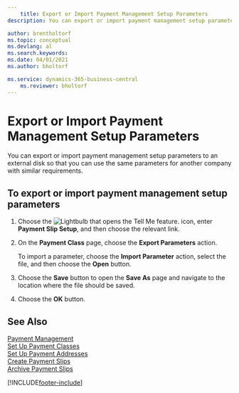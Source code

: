 ```yaml
---
    title: Export or Import Payment Management Setup Parameters
description: You can export or import payment management setup parameters to an external disk so that you can use the same parameters for another company with similar requirements.

author: brentholtorf
ms.topic: conceptual
ms.devlang: al
ms.search.keywords:
ms.date: 04/01/2021
ms.author: bholtorf

ms.service: dynamics-365-business-central
    ms.reviewer: bholtorf
---
```

# Export or Import Payment Management Setup Parameters

You can export or import payment management setup parameters to an external disk so that you can use the same parameters for another company with similar requirements.  

## To export or import payment management setup parameters  

1. Choose the ![Lightbulb that opens the Tell Me feature.](../../media/ui-search/search_small.png "Tell me what you want to do") icon, enter **Payment Slip Setup**, and then choose the relevant link.  
2. On the **Payment Class** page, choose the **Export Parameters** action.  

    To import a parameter, choose the **Import Parameter** action, select the file, and then choose the **Open** button.  

3. Choose the **Save** button to open the **Save As** page and navigate to the location where the file should be saved.  
4. Choose the **OK** button.  

## See Also

[Payment Management](payment-management.md)  
[Set Up Payment Classes](how-to-set-up-payment-classes.md)  
[Set Up Payment Addresses](how-to-set-up-payment-addresses.md)  
[Create Payment Slips](how-to-create-payment-slips.md)  
[Archive Payment Slips](how-to-archive-payment-slips.md)  


[!INCLUDE[footer-include](../../includes/footer-banner.md)]